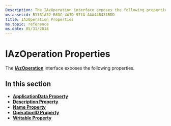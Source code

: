 ```yaml
---
Description: The IAzOperation interface exposes the following properties.
ms.assetid: B1161A52-B6DC-4A7D-971A-AAA448431BDD
title: IAzOperation Properties
ms.topic: reference
ms.date: 05/31/2018
---
```


# IAzOperation Properties

The [**IAzOperation**](/windows/desktop/api/Azroles/nn-azroles-iazoperation) interface exposes the following properties.

## In this section

-   [**ApplicationData Property**](/windows/desktop/api/Azroles/nf-azroles-iazoperation-get_applicationdata)
-   [**Description Property**](/windows/desktop/api/Azroles/nf-azroles-iazoperation-get_description)
-   [**Name Property**](/windows/desktop/api/Azroles/nf-azroles-iazoperation-get_name)
-   [**OperationID Property**](/windows/desktop/api/Azroles/nf-azroles-iazoperation-get_operationid)
-   [**Writable Property**](/windows/desktop/api/Azroles/nf-azroles-iazoperation-get_writable)

 

 



